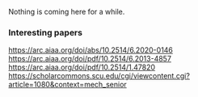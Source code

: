Nothing is coming here for a while.

### Interesting papers

https://arc.aiaa.org/doi/abs/10.2514/6.2020-0146
https://arc.aiaa.org/doi/pdf/10.2514/6.2013-4857
https://arc.aiaa.org/doi/pdf/10.2514/1.47820
https://scholarcommons.scu.edu/cgi/viewcontent.cgi?article=1080&context=mech_senior


